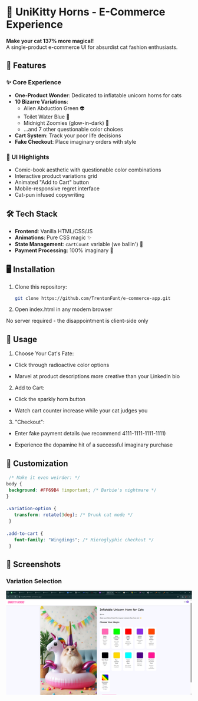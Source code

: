 # 🦄 UniKitty Horns - E-Commerce Experience

**Make your cat 137% more magical!**  
A single-product e-commerce UI for absurdist cat fashion enthusiasts.

## 🚀 Features

### ✨ Core Experience
- **One-Product Wonder**: Dedicated to inflatable unicorn horns for cats
- **10 Bizarre Variations**:
  - Alien Abduction Green 👽
  - Toilet Water Blue 🚽
  - Midnight Zoomies (glow-in-dark) 🌌
  - ...and 7 other questionable color choices
- **Cart System**: Track your poor life decisions
- **Fake Checkout**: Place imaginary orders with style

### 💅 UI Highlights
- Comic-book aesthetic with questionable color combinations
- Interactive product variations grid
- Animated "Add to Cart" button
- Mobile-responsive regret interface
- Cat-pun infused copywriting

## 🛠️ Tech Stack
- **Frontend**: Vanilla HTML/CSS/JS
- **Animations**: Pure CSS magic ✨
- **State Management**: `cartCount` variable (we ballin') 🏀
- **Payment Processing**: 100% imaginary 💸

## 🖥️ Installation
1. Clone this repository:
   ```bash
   git clone https://github.com/TrentonFunt/e-commerce-app.git

2. Open index.html in any modern browser

No server required - the disappointment is client-side only

## 🐾 Usage

1. Choose Your Cat's Fate:

- Click through radioactive color options

- Marvel at product descriptions more creative than your LinkedIn bio

2. Add to Cart:

- Click the sparkly horn button

- Watch cart counter increase while your cat judges you

3. "Checkout":

- Enter fake payment details (we recommend 4111-1111-1111-1111)

- Experience the dopamine hit of a successful imaginary purchase

## 🎨 Customization
   ```css
    /* Make it even weirder: */
   body {
    background: #FF69B4 !important; /* Barbie's nightmare */
   }

   .variation-option {
      transform: rotate(3deg); /* Drunk cat mode */
    }

   .add-to-cart {
      font-family: "Wingdings"; /* Hieroglyphic checkout */
    }
   ```

## 📸 Screenshots

### Variation Selection

![Color Options](/screenshots/variation-selection.png)
